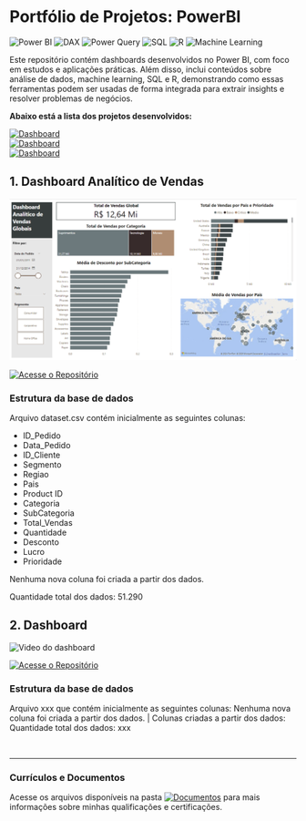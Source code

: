 # Portfólio de Projetos: PowerBI
![Power BI](https://img.shields.io/badge/Power%20BI-F2C811?style=for-the-badge&logo=powerbi&logoColor=white)
![DAX](https://img.shields.io/badge/DAX-FFB81C?style=for-the-badge&logoColor=white)
![Power Query](https://img.shields.io/badge/Power%20Query-323C6D?style=for-the-badge&logo=microsoft&logoColor=white)
![SQL](https://img.shields.io/badge/SQL-4479A1?style=for-the-badge&logo=mysql&logoColor=white)
![R](https://img.shields.io/badge/R-276DC3?style=for-the-badge&logo=r&logoColor=white)
![Machine Learning](https://img.shields.io/badge/Machine%20Learning-FF6F61?style=for-the-badge&logo=tensorflow&logoColor=white)

Este repositório contém dashboards desenvolvidos no Power BI, com foco em estudos e aplicações práticas. Além disso, inclui conteúdos sobre análise de dados, machine learning, SQL e R, demonstrando como essas ferramentas podem ser usadas de forma integrada para extrair insights e resolver problemas de negócios.

<strong>Abaixo está a lista dos projetos desenvolvidos:</strong>

[![Dashboard](https://img.shields.io/badge/1.%20Dashboard%20Vendas-black?style=flat-square)](https://github.com/vitoriapguimaraes/portifolio-PowerBI/tree/main/Dashborad%20Vendas)<br>
[![Dashboard](https://img.shields.io/badge/2.%20Dashboard%20y-black?style=flat-square)](link)<br>
[![Dashboard](https://img.shields.io/badge/3.%20Dashboard%20z-black?style=flat-square)](link)

## 1. Dashboard Analítico de Vendas

![Video do dashboard](https://github.com/vitoriapguimaraes/portifolio-PowerBI/blob/main/Dashborad%20Vendas/display-DashboardVendas.gif)

[![Acesse o Repositório](https://img.shields.io/badge/Acesse%20o%20Reposit%C3%B3rio-gray?style=for-the-badge)](https://github.com/vitoriapguimaraes/portifolio-PowerBI/tree/main/Dashborad%20Vendas)

### Estrutura da base de dados

Arquivo dataset.csv contém inicialmente as seguintes colunas:
  - ID_Pedido
  - Data_Pedido
  - ID_Cliente
  - Segmento
  - Regiao
  - Pais
  - Product ID
  - Categoria
  - SubCategoria
  - Total_Vendas
  - Quantidade
  - Desconto
  - Lucro
  - Prioridade

Nenhuma nova coluna foi criada a partir dos dados.

Quantidade total dos dados: 51.290

## 2. Dashboard 

![Video do dashboard](link)

[![Acesse o Repositório](https://img.shields.io/badge/Acesse%20o%20Reposit%C3%B3rio-gray?style=for-the-badge)](link)

### Estrutura da base de dados
Arquivo xxx que contém inicialmente as seguintes colunas:
Nenhuma nova coluna foi criada a partir dos dados. | Colunas criadas a partir dos dados:
Quantidade total dos dados: xxx






<br>
<hr> 

### Currículos e Documentos
Acesse os arquivos disponíveis na pasta 
[![Documentos](https://img.shields.io/badge/DOCUMENTOS-%F0%9F%93%83-blue?style=flat-square)](https://github.com/vitoriapguimaraes/vitoriapguimaraes/tree/main/DOCUMENTOS) para mais informações sobre minhas qualificações e certificações.

<!-- 
Exemplo:
Arquivo dataset.csv que contém inicialmente as seguintes colunas:
--
Nenhuma nova coluna foi criada a partir dos dados. | Colunas criadas a partir dos dados:
Quantidade total dos dados: 
-->
